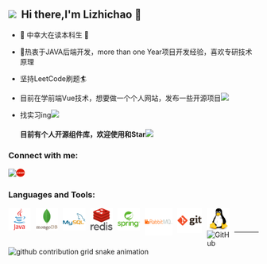 ## <img src="https://camo.githubusercontent.com/ee9d678a838fdc800a7b1449bae75552c13bfa5afeb275eb6b315e02499c8ba0/68747470733a2f2f656d6f6a69732e736c61636b6d6f6a69732e636f6d2f656d6f6a69732f696d616765732f313533313834393433302f343234362f626c6f622d73756e676c61737365732e6769663f31353331383439343330"  width="60" style="padding-right:10px">Hi there,I'm Lizhichao 👋

* 🌱 中幸大在读本科生 🤣

* 💬热衷于JAVA后端开发，more than one Year项目开发经验，喜欢专研技术原理

* 坚持LeetCode刷题🏄

* 目前在学前端Vue技术，想要做一个个人网站，发布一些开源项目<img src="  https://camo.githubusercontent.com/2fa9a884d43000873de7a1c7f96f78971ce1e7af7e5fbf8aad7ec600974992e6/68747470733a2f2f6d656469612e67697068792e636f6d2f6d656469612f31326f75664342304d795a31476f2f67697068792e676966" style="padding-bottom:-10px;">

* 找实习ing<img src="  https://camo.githubusercontent.com/0df1c27a194a654fe3b03c9dfe318fb0c9a62e994ed1042e611408aa3f4fa3f6/68747470733a2f2f6d656469612e67697068792e636f6d2f6d656469612f6d47634e6a736657416a593541455a4e77362f67697068792e676966" width="60px">

  #### 目前有个人开源组件库，欢迎使用和Star<img src="https://camo.githubusercontent.com/870d765b5c096038f097185a0ffa08df4011c0491b8039f3a7d5eeebf4d82c7e/68747470733a2f2f6d656469612e67697068792e636f6d2f6d656469612f57556c706c634d704f43456d5447427442572f67697068792e676966" width="60px">

### Connect with me:

<a href="mailto:2658085068lzc@gmail.com"> <img src="https://cdn.icon-icons.com/icons2/2642/PNG/96/google_mail_gmail_logo_icon_159346.png" width="4.1%"/></a><a href="https://blog.csdn.net/x2658085067?spm=1000.2115.3001.5343"><img src="https://raw.githubusercontent.com/L-zhichao/L-zhichao/ce340292cafda8829b2754e6bf8eed866b2bdb5f/img/csdn.svg" width="3.3%"/></a> 

### Languages and Tools:

<img align="left" alt="Visual Studio Code" width="45px" src="https://raw.githubusercontent.com/devicons/devicon/6910f0503efdd315c8f9b858234310c06e04d9c0/icons/java/java-original-wordmark.svg" style="padding-right:10px;" />
<img align="left" alt="MongoDB" width="45px" src="https://raw.githubusercontent.com/devicons/devicon/6910f0503efdd315c8f9b858234310c06e04d9c0/icons/mongodb/mongodb-original-wordmark.svg" style="padding-right:10px;" />
<img align="left" alt="MongoDB" width="45px" src="https://raw.githubusercontent.com/devicons/devicon/6910f0503efdd315c8f9b858234310c06e04d9c0/icons/mysql/mysql-original-wordmark.svg" style="padding-right:10px;" />
<img align="left" alt="MongoDB" width="45px" src="https://raw.githubusercontent.com/devicons/devicon/6910f0503efdd315c8f9b858234310c06e04d9c0/icons/redis/redis-original-wordmark.svg" style="padding-right:10px;" />
<img align="left" alt="MongoDB" width="45px" src="https://raw.githubusercontent.com/devicons/devicon/6910f0503efdd315c8f9b858234310c06e04d9c0/icons/spring/spring-original-wordmark.svg" style="padding-right:10px;" />
<img align="left" alt="MongoDB" width="55px" src="https://raw.githubusercontent.com/devicons/devicon/6910f0503efdd315c8f9b858234310c06e04d9c0/icons/rabbitmq/rabbitmq-original-wordmark.svg" style="padding-right:10px;" />
<img align="left" alt="MongoDB" width="50px" src="https://raw.githubusercontent.com/devicons/devicon/6910f0503efdd315c8f9b858234310c06e04d9c0/icons/git/git-original-wordmark.svg" style="padding-right:10px;" />
<img align="left" alt="MongoDB" width="45px" src="https://raw.githubusercontent.com/devicons/devicon/6910f0503efdd315c8f9b858234310c06e04d9c0/icons/linux/linux-original.svg" style="padding-right:10px;" />
<img align="left" alt="GitHub" width="45px" src="https://user-images.githubusercontent.com/3369400/139448065-39a229ba-4b06-434b-bc67-616e2ed80c8f.png" style="padding-right:10px;" />

<br />
<br />


---

<picture>
  <source
    media="(prefers-color-scheme: dark)"
    srcset="https://raw.githubusercontent.com/L-zhichiao/snk/output/github-contribution-grid-snake-dark.svg"
  />
  <source
    media="(prefers-color-scheme: light)"
    srcset="https://raw.githubusercontent.com/L-zhichao/snk/output/github-contribution-grid-snake.svg"
  />
  <img
    alt="github contribution grid snake animation"
    src="https://raw.githubusercontent.com/L-zhichao/snk/output/github-contribution-grid-snake.svg"
  />
</picture>

